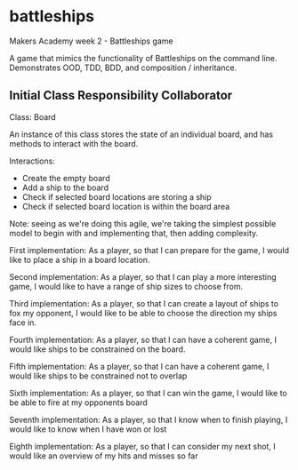 # battleships
Makers Academy week 2 - Battleships game

A game that mimics the functionality of Battleships on the command line. Demonstrates OOD, TDD, BDD, and composition / inheritance.

## Initial Class Responsibility Collaborator

Class: Board

An instance of this class stores the state of an individual board, and has methods to interact with the board.

Interactions:

* Create the empty board
* Add a ship to the board
* Check if selected board locations are storing a ship
* Check if selected board location is within the board area

Note: seeing as we're doing this agile, we're taking the simplest possible model to begin with and implementing that, then adding complexity.

First implementation: As a player, so that I can prepare for the game, I would like to place a ship in a board location.

Second implementation: As a player, so that I can play a more interesting game, I would like to have a range of ship sizes to choose from.

Third implementation: As a player, so that I can create a layout of ships to fox my opponent, I would like to be able to choose the direction my ships face in.

Fourth implementation: As a player, so that I can have a coherent game, I would like ships to be constrained on the board.

Fifth implementation: As a player, so that I can have a coherent game, I would like ships to be constrained not to overlap

Sixth implementation: As a player, so that I can win the game, I would like to be able to fire at my opponents board

Seventh implementation: As a player, so that I know when to finish playing, I would like to know when I have won or lost

Eighth implementation: As a player, so that I can consider my next shot, I would like an overview of my hits and misses so far
